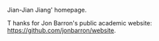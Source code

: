 Jian-Jian Jiang' homepage.

T
hanks for Jon Barron's public academic website: https://github.com/jonbarron/website.
